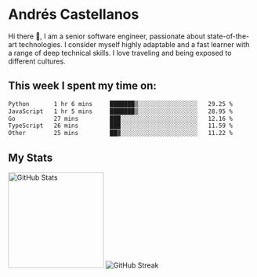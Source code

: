 # Andrés Castellanos

Hi there 👋, I am a senior software engineer, passionate about state-of-the-art technologies. I consider myself highly adaptable and a fast learner with a range of deep technical skills. I love traveling and being exposed to different cultures.

## This week I spent my time on:

<!--START_SECTION:waka-->

```txt
Python       1 hr 6 mins     ███████▒░░░░░░░░░░░░░░░░░   29.25 %
JavaScript   1 hr 5 mins     ███████▒░░░░░░░░░░░░░░░░░   28.95 %
Go           27 mins         ███░░░░░░░░░░░░░░░░░░░░░░   12.16 %
TypeScript   26 mins         ███░░░░░░░░░░░░░░░░░░░░░░   11.59 %
Other        25 mins         ██▓░░░░░░░░░░░░░░░░░░░░░░   11.22 %
```

<!--END_SECTION:waka-->

## My Stats

<img height="195" src="https://github-readme-stats.vercel.app/api?username=andrescv&show_icons=true&theme=onedark&hide_border=true&card_width=495" alt="GitHub Stats" />

<img src="https://streak-stats.demolab.com?user=andrescv&theme=one-dark-pro&hide_border=true" alt="GitHub Streak" />
